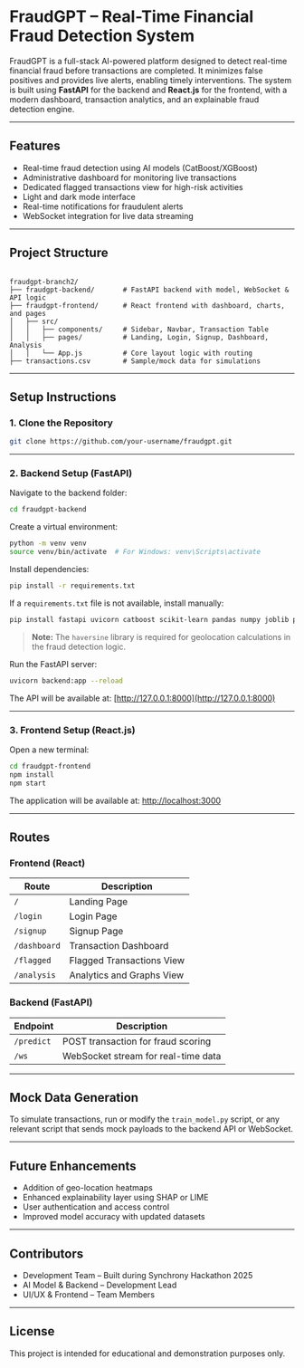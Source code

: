 
# FraudGPT – Real-Time Financial Fraud Detection System

FraudGPT is a full-stack AI-powered platform designed to detect real-time financial fraud before transactions are completed. It minimizes false positives and provides live alerts, enabling timely interventions. The system is built using **FastAPI** for the backend and **React.js** for the frontend, with a modern dashboard, transaction analytics, and an explainable fraud detection engine.

---

## Features

- Real-time fraud detection using AI models (CatBoost/XGBoost)  
- Administrative dashboard for monitoring live transactions  
- Dedicated flagged transactions view for high-risk activities  
- Light and dark mode interface  
- Real-time notifications for fraudulent alerts  
- WebSocket integration for live data streaming  

---

## Project Structure

```

fraudgpt-branch2/
├── fraudgpt-backend/       # FastAPI backend with model, WebSocket & API logic
├── fraudgpt-frontend/      # React frontend with dashboard, charts, and pages
│   ├── src/
│   │   ├── components/     # Sidebar, Navbar, Transaction Table
│   │   ├── pages/          # Landing, Login, Signup, Dashboard, Analysis
│   │   └── App.js          # Core layout logic with routing
├── transactions.csv        # Sample/mock data for simulations

````

---

## Setup Instructions

### 1. Clone the Repository

```bash
git clone https://github.com/your-username/fraudgpt.git

````

---

### 2. Backend Setup (FastAPI)

Navigate to the backend folder:

```bash
cd fraudgpt-backend
```

Create a virtual environment:

```bash
python -m venv venv
source venv/bin/activate  # For Windows: venv\Scripts\activate
```

Install dependencies:

```bash
pip install -r requirements.txt
```

If a `requirements.txt` file is not available, install manually:

```bash
pip install fastapi uvicorn catboost scikit-learn pandas numpy joblib python-multipart haversine
```

> **Note:** The `haversine` library is required for geolocation calculations in the fraud detection logic.

Run the FastAPI server:

```bash
uvicorn backend:app --reload
```

The API will be available at:
[http://127.0.0.1:8000](http://127.0.0.1:8000)

---

### 3. Frontend Setup (React.js)

Open a new terminal:

```bash
cd fraudgpt-frontend
npm install
npm start
```

The application will be available at:
[http://localhost:3000](http://localhost:3000)

---

## Routes

### Frontend (React)

| Route        | Description               |
| ------------ | ------------------------- |
| `/`          | Landing Page              |
| `/login`     | Login Page                |
| `/signup`    | Signup Page               |
| `/dashboard` | Transaction Dashboard     |
| `/flagged`   | Flagged Transactions View |
| `/analysis`  | Analytics and Graphs View |

### Backend (FastAPI)

| Endpoint   | Description                         |
| ---------- | ----------------------------------- |
| `/predict` | POST transaction for fraud scoring  |
| `/ws`      | WebSocket stream for real-time data |

---

## Mock Data Generation

To simulate transactions, run or modify the `train_model.py` script, or any relevant script that sends mock payloads to the backend API or WebSocket.

---

## Future Enhancements

* Addition of geo-location heatmaps
* Enhanced explainability layer using SHAP or LIME
* User authentication and access control
* Improved model accuracy with updated datasets

---

## Contributors

* Development Team – Built during Synchrony Hackathon 2025
* AI Model & Backend – Development Lead
* UI/UX & Frontend – Team Members

---

## License

This project is intended for educational and demonstration purposes only.

```

